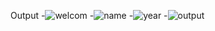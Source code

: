 Output
-![welcom](https://user-images.githubusercontent.com/116275592/210801546-8ce511dc-047d-457d-9e34-f4dc8e2db08e.png)
-![name](https://user-images.githubusercontent.com/116275592/210801532-fc313f9d-179f-4011-938e-886da01edc99.png)
-![year](https://user-images.githubusercontent.com/116275592/210801550-8698bceb-a89d-43b0-adbb-d76d2ebcc362.png)
-![output](https://user-images.githubusercontent.com/116275592/210801543-25b2807b-5d2f-4a70-a87f-28294f725776.png)
